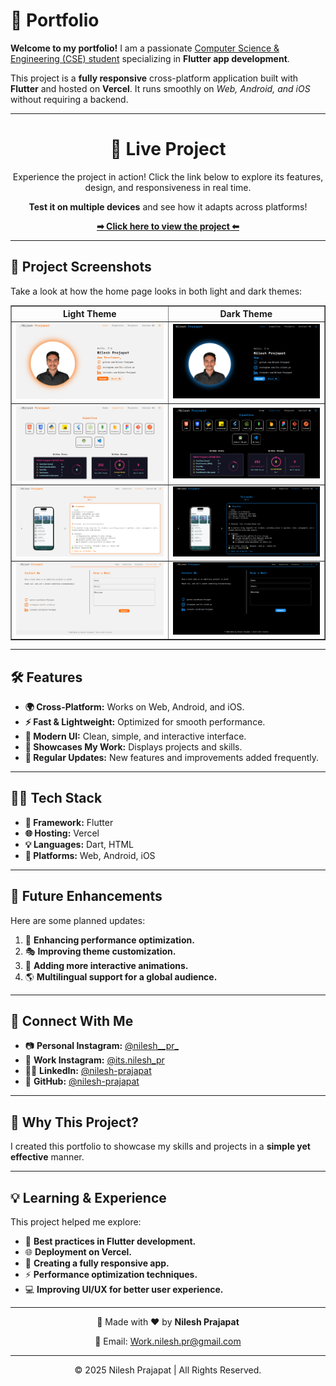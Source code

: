 <!DOCTYPE html>
<html lang="en">
<head>
  <meta charset="UTF-8">
  <meta name="viewport" content="width=device-width, initial-scale=1.0">
</head>
<body>

  <h1>📌 Portfolio</h1>
  <p><b>Welcome to my portfolio!</b> I am a passionate <u>Computer Science & Engineering (CSE) student</u> specializing in <b>Flutter app development</b>.</p>

  <p>This project is a <b>fully responsive</b> cross-platform application built with <b>Flutter</b> and hosted on <b>Vercel</b>. It runs smoothly on <i>Web, Android, and iOS</i> without requiring a backend.</p>

  <hr size="3" width="100%" color="black">

  <center>
    <h1>🚀 Live Project</h1>
    <p>Experience the project in action! Click the link below to explore its features, design, and responsiveness in real time.</p>
    <p><b>Test it on multiple devices</b> and see how it adapts across platforms!</p>
    <p><a href="https://itsnilesh.vercel.app/" target="_blank"><b>➡ Click here to view the project ⬅</b></a></p>
  </center>

  <hr size="3" width="100%" color="black">

  <h2>📸 Project Screenshots</h2>
  <p>Take a look at how the home page looks in both light and dark themes:</p>

  <center>
    <table border="1" width="80%" cellspacing="0" cellpadding="10">
      <tr>
        <th>Light Theme</th>
        <th>Dark Theme</th>
      </tr>
      <tr>
        <td align="center">
          <img src="Mockups/home-light.png" alt="Home Page - Light Theme" width="100%">
        </td>
        <td align="center">
          <img src="Mockups/home-dark.png" alt="Home Page - Dark Theme" width="100%">
        </td>
      </tr>
      <tr>
        <td align="center">
          <img src="Mockups/expertise-light.png" alt="Home Page - Light Theme" width="100%">
        </td>
        <td align="center">
          <img src="Mockups/expertise-dark.png" alt="Home Page - Dark Theme" width="100%">
        </td>
      </tr>
            <tr>
        <td align="center">
          <img src="Mockups/project-light.png" alt="Home Page - Light Theme" width="100%">
        </td>
        <td align="center">
          <img src="Mockups/project-dark.png" alt="Home Page - Dark Theme" width="100%">
        </td>
      </tr>
            <tr>
        <td align="center">
          <img src="Mockups/contact-light.png" alt="Home Page - Light Theme" width="100%">
        </td>
        <td align="center">
          <img src="Mockups/contact-dark.png" alt="Home Page - Dark Theme" width="100%">
        </td>
      </tr>
    </table>
  </center>

  <hr size="3" width="100%" color="black">

  <h2>🛠️ Features</h2>
  <ul>
    <li><b>🌍 Cross-Platform:</b> Works on Web, Android, and iOS.</li>
    <li><b>⚡ Fast & Lightweight:</b> Optimized for smooth performance.</li>
    <li><b>🎨 Modern UI:</b> Clean, simple, and interactive interface.</li>
    <li><b>📁 Showcases My Work:</b> Displays projects and skills.</li>
    <li><b>🔄 Regular Updates:</b> New features and improvements added frequently.</li>
  </ul>

  <hr size="3" width="100%" color="black">

  <h2>🧑‍💻 Tech Stack</h2>
  <ul>
    <li><b>🚀 Framework:</b> Flutter</li>
    <li><b>🌐 Hosting:</b> Vercel</li>
    <li><b>💡 Languages:</b> Dart, HTML</li>
    <li><b>📱 Platforms:</b> Web, Android, iOS</li>
  </ul>

  <hr size="3" width="100%" color="black">

  <h2>📅 Future Enhancements</h2>
  <p>Here are some planned updates:</p>
  <ol>
    <li>🔧 <b>Enhancing performance optimization.</b></li>
    <li>🎭 <b>Improving theme customization.</b></li>
    <li>📱 <b>Adding more interactive animations.</b></li>
    <li>🌎 <b>Multilingual support for a global audience.</b></li>
  </ol>

  <hr size="3" width="100%" color="black">

  <h2>🔗 Connect With Me</h2>
  <ul>
    <li>📷 <b>Personal Instagram:</b> <a href="https://www.instagram.com/nilesh__pr_/" target="_blank">@nilesh__pr_</a></li>
    <li>💼 <b>Work Instagram:</b> <a href="https://www.instagram.com/its.nilesh_pr/" target="_blank">@its.nilesh_pr</a></li>
    <li>👨‍💻 <b>LinkedIn:</b> <a href="https://www.linkedin.com/in/nilesh-prajapat" target="_blank">@nilesh-prajapat</a></li>
    <li>🐙 <b>GitHub:</b> <a href="https://github.com/nilesh-prajapat" target="_blank">@nilesh-prajapat</a></li>
  </ul>

  <hr size="3" width="100%" color="black">

  <h2>🎯 Why This Project?</h2>
  <p>I created this portfolio to showcase my skills and projects in a <b>simple yet effective</b> manner.</p>

  <hr size="3" width="100%" color="black">

  <h2>💡 Learning & Experience</h2>
  <p>This project helped me explore:</p>
  <ul>
    <li>🚀 <b>Best practices in Flutter development.</b></li>
    <li>🌐 <b>Deployment on Vercel.</b></li>
    <li>📱 <b>Creating a fully responsive app.</b></li>
    <li>⚡ <b>Performance optimization techniques.</b></li>
    <li>💻 <b>Improving UI/UX for better user experience.</b></li>
  </ul>

  <hr size="3" width="100%" color="black">

  <center>
    <p>🚀 Made with ❤️ by <b>Nilesh Prajapat</b></p>
    <p>📧 Email: <a href="mailto:work.nilesh.pr@gmail.com">Work.nilesh.pr@gmail.com</a></p>
  </center>

  <hr size="3" width="100%" color="black">

  <footer>
    <center>
      <p>© 2025 Nilesh Prajapat | All Rights Reserved.</p>
    </center>
  </footer>

</body>
</html>
